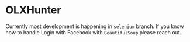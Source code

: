 # OLXHunter

Currently most development is happening in `selenium` branch. If you know how to handle Login with Facebook with `BeautifulSoup` please reach out.